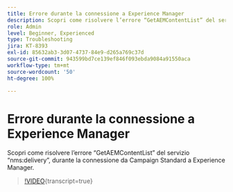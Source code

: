 ```yaml
---
title: Errore durante la connessione a Experience Manager
description: Scopri come risolvere l’errore “GetAEMContentList” del servizio “nms:delivery”, durante la connessione da Campaign Standard a Experience Manager.
role: Admin
level: Beginner, Experienced
type: Troubleshooting
jira: KT-8393
exl-id: 85632ab3-3d07-4737-84e9-d265a769c37d
source-git-commit: 943599bd7ce139ef846f093ebda9084a91550aca
workflow-type: tm+mt
source-wordcount: '50'
ht-degree: 100%

---
```


# Errore durante la connessione a Experience Manager

Scopri come risolvere l’errore “GetAEMContentList” del servizio “nms:delivery”, durante la connessione da Campaign Standard a Experience Manager.

>[!VIDEO](https://video.tv.adobe.com/v/3436885?learn=on&captions=ita){transcript=true}
